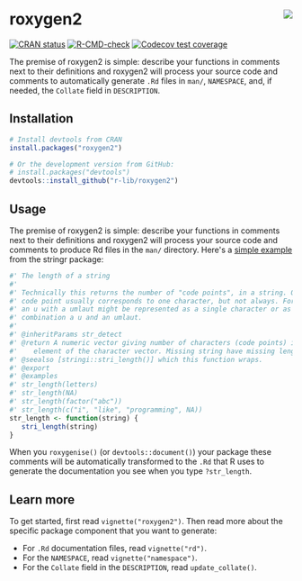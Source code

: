 # roxygen2 <img src="man/figures/logo.png" align="right" />

<!-- badges: start -->
[![CRAN status](https://www.r-pkg.org/badges/version/roxygen2)](https://CRAN.R-project.org/package=roxygen2)
[![R-CMD-check](https://github.com/r-lib/roxygen2/workflows/R-CMD-check/badge.svg)](https://github.com/r-lib/roxygen2/actions)
[![Codecov test coverage](https://codecov.io/gh/r-lib/roxygen2/branch/master/graph/badge.svg)](https://codecov.io/gh/r-lib/roxygen2?branch=master)
<!-- badges: end -->

The premise of roxygen2 is simple: describe your functions in comments next to their definitions and roxygen2 will process your source code and comments to automatically generate `.Rd` files in `man/`, `NAMESPACE`, and, if needed, the `Collate` field in `DESCRIPTION`.

## Installation 

```R
# Install devtools from CRAN
install.packages("roxygen2")

# Or the development version from GitHub:
# install.packages("devtools")
devtools::install_github("r-lib/roxygen2")
```

## Usage

The premise of roxygen2 is simple: describe your functions in comments next to their definitions and roxygen2 will process your source code and comments to produce Rd files in the `man/` directory.  Here's a [simple example](https://stringr.tidyverse.org/reference/str_length.html) from the stringr package:

```R
#' The length of a string
#'
#' Technically this returns the number of "code points", in a string. One
#' code point usually corresponds to one character, but not always. For example,
#' an u with a umlaut might be represented as a single character or as the
#' combination a u and an umlaut.
#'
#' @inheritParams str_detect
#' @return A numeric vector giving number of characters (code points) in each
#'    element of the character vector. Missing string have missing length.
#' @seealso [stringi::stri_length()] which this function wraps.
#' @export
#' @examples
#' str_length(letters)
#' str_length(NA)
#' str_length(factor("abc"))
#' str_length(c("i", "like", "programming", NA))
str_length <- function(string) {
   stri_length(string)
}
```

When you `roxygenise()` (or `devtools::document()`) your package these comments will be automatically transformed to the `.Rd` that R uses to generate the documentation you see when you type `?str_length`. 

## Learn more

To get started, first read `vignette("roxygen2")`. Then read more about the specific package component that you want to generate:

* For `.Rd` documentation files, read `vignette("rd")`.
* For the `NAMESPACE`, read `vignette("namespace")`.
* For the `Collate` field in the `DESCRIPTION`, read `update_collate()`.

